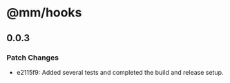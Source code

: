 # @mm/hooks

## 0.0.3
### Patch Changes

- e2115f9: Added several tests and completed the build and release setup.
